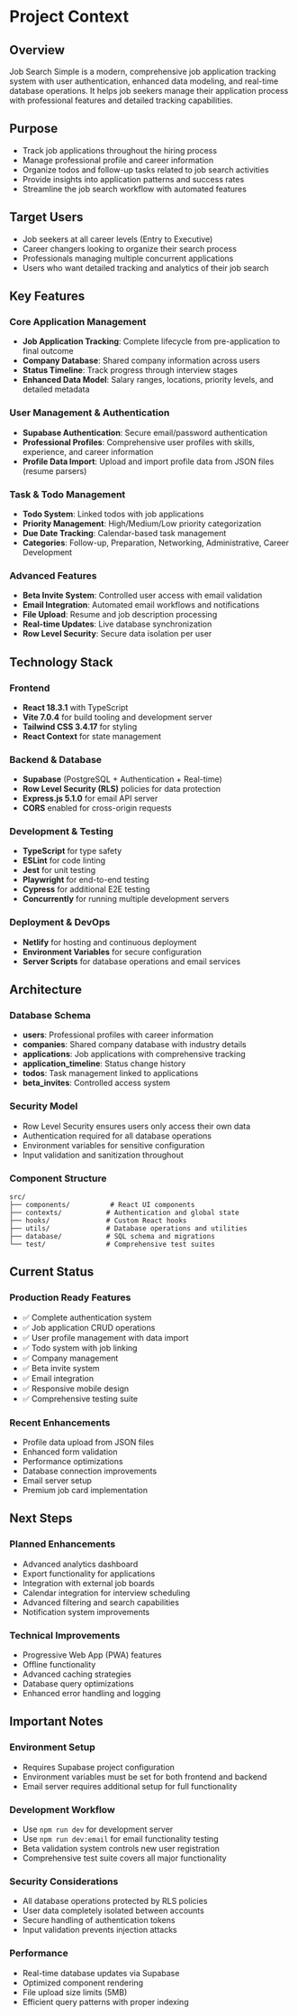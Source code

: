 # Project Context

## Overview
Job Search Simple is a modern, comprehensive job application tracking system with user authentication, enhanced data modeling, and real-time database operations. It helps job seekers manage their application process with professional features and detailed tracking capabilities.

## Purpose
- Track job applications throughout the hiring process
- Manage professional profile and career information
- Organize todos and follow-up tasks related to job search activities
- Provide insights into application patterns and success rates
- Streamline the job search workflow with automated features

## Target Users
- Job seekers at all career levels (Entry to Executive)
- Career changers looking to organize their search process
- Professionals managing multiple concurrent applications
- Users who want detailed tracking and analytics of their job search

## Key Features

### Core Application Management
- **Job Application Tracking**: Complete lifecycle from pre-application to final outcome
- **Company Database**: Shared company information across users
- **Status Timeline**: Track progress through interview stages
- **Enhanced Data Model**: Salary ranges, locations, priority levels, and detailed metadata

### User Management & Authentication
- **Supabase Authentication**: Secure email/password authentication
- **Professional Profiles**: Comprehensive user profiles with skills, experience, and career information
- **Profile Data Import**: Upload and import profile data from JSON files (resume parsers)

### Task & Todo Management
- **Todo System**: Linked todos with job applications
- **Priority Management**: High/Medium/Low priority categorization
- **Due Date Tracking**: Calendar-based task management
- **Categories**: Follow-up, Preparation, Networking, Administrative, Career Development

### Advanced Features
- **Beta Invite System**: Controlled user access with email validation
- **Email Integration**: Automated email workflows and notifications
- **File Upload**: Resume and job description processing
- **Real-time Updates**: Live database synchronization
- **Row Level Security**: Secure data isolation per user

## Technology Stack

### Frontend
- **React 18.3.1** with TypeScript
- **Vite 7.0.4** for build tooling and development server
- **Tailwind CSS 3.4.17** for styling
- **React Context** for state management

### Backend & Database
- **Supabase** (PostgreSQL + Authentication + Real-time)
- **Row Level Security (RLS)** policies for data protection
- **Express.js 5.1.0** for email API server
- **CORS** enabled for cross-origin requests

### Development & Testing
- **TypeScript** for type safety
- **ESLint** for code linting
- **Jest** for unit testing
- **Playwright** for end-to-end testing
- **Cypress** for additional E2E testing
- **Concurrently** for running multiple development servers

### Deployment & DevOps
- **Netlify** for hosting and continuous deployment
- **Environment Variables** for secure configuration
- **Server Scripts** for database operations and email services

## Architecture

### Database Schema
- **users**: Professional profiles with career information
- **companies**: Shared company database with industry details
- **applications**: Job applications with comprehensive tracking
- **application_timeline**: Status change history
- **todos**: Task management linked to applications
- **beta_invites**: Controlled access system

### Security Model
- Row Level Security ensures users only access their own data
- Authentication required for all database operations
- Environment variables for sensitive configuration
- Input validation and sanitization throughout

### Component Structure
```
src/
├── components/          # React UI components
├── contexts/           # Authentication and global state
├── hooks/              # Custom React hooks
├── utils/              # Database operations and utilities
├── database/           # SQL schema and migrations
└── test/               # Comprehensive test suites
```

## Current Status

### Production Ready Features
- ✅ Complete authentication system
- ✅ Job application CRUD operations
- ✅ User profile management with data import
- ✅ Todo system with job linking
- ✅ Company management
- ✅ Beta invite system
- ✅ Email integration
- ✅ Responsive mobile design
- ✅ Comprehensive testing suite

### Recent Enhancements
- Profile data upload from JSON files
- Enhanced form validation
- Performance optimizations
- Database connection improvements
- Email server setup
- Premium job card implementation

## Next Steps

### Planned Enhancements
- Advanced analytics dashboard
- Export functionality for applications
- Integration with external job boards
- Calendar integration for interview scheduling
- Advanced filtering and search capabilities
- Notification system improvements

### Technical Improvements
- Progressive Web App (PWA) features
- Offline functionality
- Advanced caching strategies
- Database query optimizations
- Enhanced error handling and logging

## Important Notes

### Environment Setup
- Requires Supabase project configuration
- Environment variables must be set for both frontend and backend
- Email server requires additional setup for full functionality

### Development Workflow
- Use `npm run dev` for development server
- Use `npm run dev:email` for email functionality testing
- Beta validation system controls new user registration
- Comprehensive test suite covers all major functionality

### Security Considerations
- All database operations protected by RLS policies
- User data completely isolated between accounts
- Secure handling of authentication tokens
- Input validation prevents injection attacks

### Performance
- Real-time database updates via Supabase
- Optimized component rendering
- File upload size limits (5MB)
- Efficient query patterns with proper indexing